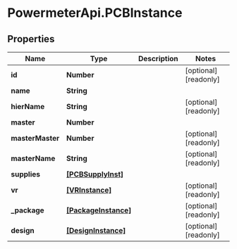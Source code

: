 # PowermeterApi.PCBInstance

## Properties

Name | Type | Description | Notes
------------ | ------------- | ------------- | -------------
**id** | **Number** |  | [optional] [readonly] 
**name** | **String** |  | 
**hierName** | **String** |  | [optional] [readonly] 
**master** | **Number** |  | 
**masterMaster** | **Number** |  | [optional] [readonly] 
**masterName** | **String** |  | [optional] [readonly] 
**supplies** | [**[PCBSupplyInst]**](PCBSupplyInst.md) |  | 
**vr** | [**[VRInstance]**](VRInstance.md) |  | [optional] [readonly] 
**_package** | [**[PackageInstance]**](PackageInstance.md) |  | [optional] [readonly] 
**design** | [**[DesignInstance]**](DesignInstance.md) |  | [optional] [readonly] 


